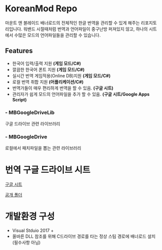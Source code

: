# KoreanMod Repo

마운트 앤 블레이드 배너로드의 전체적인 한글 번역을 관리할 수 있게 해주는 리포지토리입니다. 워밴드 시절때처럼 번역과 언어파일이 중구난방 퍼져있지 않고, 하나의 시트에서 수많은 모드의 언어파일들을 관리할 수 있습니다. 
 
## Features
 * 한국어 입력/출력 지원 **(게임 모드/C#)**
 * 깔끔한 한국어 폰트 지원 **(게임 모드/C#)**
 * 실시간 번역 게임적용(Online DB)지원 **(게임 모드/C#)** 
 * 로컬 번역 취합 지원 **(어플리케이션/C#)**
 * 번역가들이 매우 편리하게 번역을 할 수 있음. **(구글 시트)**
 * 관리자가 쉽게 모드의 언어파일을 추가 할 수 있음. **(구글 시트/Google Apps Script)**
 
### - MBGoogleDriveLib
 구글 드라이브 관련 라이브러리
### - MBGoogleDrive
 로컬에서 패치파일을 뽑는 관련 라이브러리
 
# 번역 구글 드라이브 시트
 [구글 시트](https://docs.google.com/spreadsheets/d/1oY5F5P-tMBj1-kryB5gR4gS4T5KrlqmDc-tHQBrQBDo/edit#gid=0)
 
 [공개 폴더](https://drive.google.com/drive/u/0/folders/1rukjjLdukPy2Xo-er38_mpYO5wBVv2Eq)
 
# 개발환경 구성
 * Visual Stduio 2017 +
 * 올바른 DLL 참조를 위해 C드라이브 경로를 타는 정상 스팀 경로에 배너로드 설치 (필수사항 아님)
